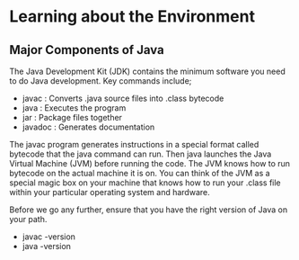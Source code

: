 # Learning about the Environment

## Major Components of Java

The Java Development Kit (JDK) contains the minimum software you need to do Java development.
Key commands include;

- javac : Converts .java source files into .class bytecode
- java : Executes the program
- jar : Package files together
- javadoc : Generates documentation

The javac program generates instructions in a special format called bytecode that the java command can run.
Then java launches the Java Virtual Machine (JVM) before running the code. The JVM knows how to run bytecode on the
actual machine it is on. You can think of the JVM as a special magic box on your machine that knows how to run your
.class file within your particular operating system and hardware.

Before we go any further, ensure that you have the right version of Java on your path.

- javac -version
- java -version